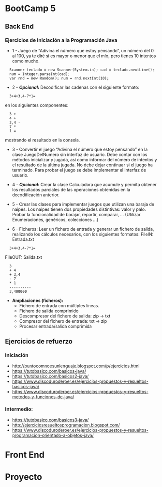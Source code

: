 # BootCamp 5
## Back End
### Ejercicios de Iniciación a la Programación Java
- 1 - Juego de “Adivina el número que estoy pensando”, un número del 0 al 100, 
ya te diré si es mayor o menor que el mío, pero tienes 10 intentos como mucho.
```
  Scanner teclado = new Scanner(System.in); cad = teclado.nextLine();  
  num = Integer.parseInt(cad);
  var rnd = new Random(); num = rnd.nextInt(10);  
```
- 2 - ***Opcional:*** Decodificar las cadenas con el siguiente formato:
```
  3+4+3,4-7*1=
```
en los siguientes componentes:
```
  3 +  
  4 +  
  3,4 -  
  7 *  
  1 =  
```
mostrando el resultado en la consola.

- 3 - Convertir el juego “Adivina el número que estoy pensando” en la clase JuegoDelNumero 
sin interfaz de usuario. Debe contar con los métodos inicializar y jugada, así como 
informar del número de intentos y el resultado de la última jugada. No debe dejar 
continuar si el juego ha terminado. Para probar el juego se debe implementar el interfaz de usuario.

- 4 - ***Opcional:*** Crear la clase Calculadora que acumule y permita obtener los resultados 
parciales de las operaciones obtenidas en la decodificación anterior.

- 5 - Crear las clases para implementar juegos que utilizan una baraja de naipes. Los naipes tienen dos propiedades distintivas: valor y palo. Probar la funcionalidad de barajar, repartir, comparar, … (Utilizar Enumeraciones, genéricos, colecciones …)

- 6 - Ficheros: Leer un fichero de entrada y generar un fichero de salida, realizando los cálculos necesarios, con los siguientes formatos:
FileIN: Entrada.txt
```
  3+4+3,4-7*1=
  ```
FileOUT: Salida.txt
```
  3  
  + 4  
  + 3,4  
  - 7  
  * 1  
  ----------  
  3,400000
  ```
  - **Ampliaciones (ficheros):**
    - Fichero de entrada con múltiples líneas.
    - Fichero de salida comprimido
    - Descompresor del fichero de salida: zip -> txt
    - Compresor del fichero de entrada: txt -> zip
    - Procesar entrada/salida comprimida
## Ejercicios de refuerzo
### Iniciación
- http://puntocomnoesunlenguaje.blogspot.com/p/ejercicios.html
- https://tutobasico.com/basicos-java/
- https://tutobasico.com/basicos2-java/
- https://www.discoduroderoer.es/ejercicios-propuestos-y-resueltos-basicos-java/
- https://www.discoduroderoer.es/ejercicios-propuestos-y-resueltos-metodos-y-funciones-de-java/
### Intermedio:
- https://tutobasico.com/basicos3-java/
- http://ejerciciosresueltosprogramacion.blogspot.com/
- https://www.discoduroderoer.es/ejercicios-propuestos-y-resueltos-programacion-orientado-a-objetos-java/
# Front End
# Proyecto 
